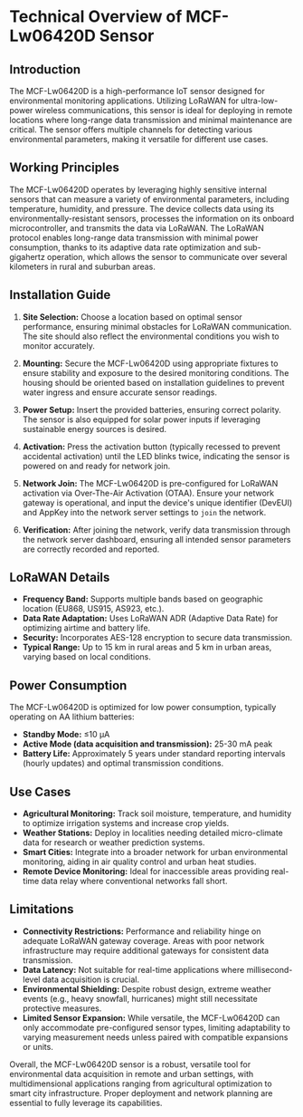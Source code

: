 # Technical Overview of MCF-Lw06420D Sensor

## Introduction

The MCF-Lw06420D is a high-performance IoT sensor designed for environmental monitoring applications. Utilizing LoRaWAN for ultra-low-power wireless communications, this sensor is ideal for deploying in remote locations where long-range data transmission and minimal maintenance are critical. The sensor offers multiple channels for detecting various environmental parameters, making it versatile for different use cases.

## Working Principles

The MCF-Lw06420D operates by leveraging highly sensitive internal sensors that can measure a variety of environmental parameters, including temperature, humidity, and pressure. The device collects data using its environmentally-resistant sensors, processes the information on its onboard microcontroller, and transmits the data via LoRaWAN. The LoRaWAN protocol enables long-range data transmission with minimal power consumption, thanks to its adaptive data rate optimization and sub-gigahertz operation, which allows the sensor to communicate over several kilometers in rural and suburban areas.

## Installation Guide

1. **Site Selection:** Choose a location based on optimal sensor performance, ensuring minimal obstacles for LoRaWAN communication. The site should also reflect the environmental conditions you wish to monitor accurately.

2. **Mounting:** Secure the MCF-Lw06420D using appropriate fixtures to ensure stability and exposure to the desired monitoring conditions. The housing should be oriented based on installation guidelines to prevent water ingress and ensure accurate sensor readings.

3. **Power Setup:** Insert the provided batteries, ensuring correct polarity. The sensor is also equipped for solar power inputs if leveraging sustainable energy sources is desired.

4. **Activation:** Press the activation button (typically recessed to prevent accidental activation) until the LED blinks twice, indicating the sensor is powered on and ready for network join.

5. **Network Join:** The MCF-Lw06420D is pre-configured for LoRaWAN activation via Over-The-Air Activation (OTAA). Ensure your network gateway is operational, and input the device's unique identifier (DevEUI) and AppKey into the network server settings to `join` the network.

6. **Verification:** After joining the network, verify data transmission through the network server dashboard, ensuring all intended sensor parameters are correctly recorded and reported.

## LoRaWAN Details

- **Frequency Band:** Supports multiple bands based on geographic location (EU868, US915, AS923, etc.).
- **Data Rate Adaptation:** Uses LoRaWAN ADR (Adaptive Data Rate) for optimizing airtime and battery life.
- **Security:** Incorporates AES-128 encryption to secure data transmission.
- **Typical Range:** Up to 15 km in rural areas and 5 km in urban areas, varying based on local conditions.

## Power Consumption

The MCF-Lw06420D is optimized for low power consumption, typically operating on AA lithium batteries:

- **Standby Mode:** ≤10 µA
- **Active Mode (data acquisition and transmission):** 25-30 mA peak
- **Battery Life:** Approximately 5 years under standard reporting intervals (hourly updates) and optimal transmission conditions.

## Use Cases

- **Agricultural Monitoring:** Track soil moisture, temperature, and humidity to optimize irrigation systems and increase crop yields.
- **Weather Stations:** Deploy in localities needing detailed micro-climate data for research or weather prediction systems.
- **Smart Cities:** Integrate into a broader network for urban environmental monitoring, aiding in air quality control and urban heat studies.
- **Remote Device Monitoring:** Ideal for inaccessible areas providing real-time data relay where conventional networks fall short.

## Limitations

- **Connectivity Restrictions:** Performance and reliability hinge on adequate LoRaWAN gateway coverage. Areas with poor network infrastructure may require additional gateways for consistent data transmission.
- **Data Latency:** Not suitable for real-time applications where millisecond-level data acquisition is crucial.
- **Environmental Shielding:** Despite robust design, extreme weather events (e.g., heavy snowfall, hurricanes) might still necessitate protective measures.
- **Limited Sensor Expansion:** While versatile, the MCF-Lw06420D can only accommodate pre-configured sensor types, limiting adaptability to varying measurement needs unless paired with compatible expansions or units.

Overall, the MCF-Lw06420D sensor is a robust, versatile tool for environmental data acquisition in remote and urban settings, with multidimensional applications ranging from agricultural optimization to smart city infrastructure. Proper deployment and network planning are essential to fully leverage its capabilities.